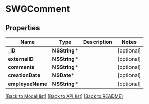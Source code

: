 # SWGComment

## Properties
Name | Type | Description | Notes
------------ | ------------- | ------------- | -------------
**_iD** | **NSString*** |  | [optional] 
**externalID** | **NSString*** |  | [optional] 
**comments** | **NSString*** |  | [optional] 
**creationDate** | **NSDate*** |  | [optional] 
**employeeName** | **NSString*** |  | [optional] 

[[Back to Model list]](../README.md#documentation-for-models) [[Back to API list]](../README.md#documentation-for-api-endpoints) [[Back to README]](../README.md)


